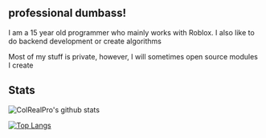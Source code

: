 ## professional dumbass!

I am a 15 year old programmer who mainly works with Roblox. I also like to do backend development or create algorithms

Most of my stuff is private, however, I will sometimes open source modules I create

## Stats

![ColRealPro's github stats](https://github-readme-stats-lyart-eight-90.vercel.app/api?username=ColRealPro&count_private=true&show_icons=true&theme=dark)

[![Top Langs](https://github-readme-stats-lyart-eight-90.vercel.app/api/top-langs/?username=ColRealPro&count_private=true&layout=compact&theme=dark)](https://github.com/anuraghazra/github-readme-stats)
